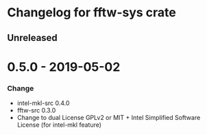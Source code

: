 Changelog for fftw-sys crate
=============================

Unreleased
----------

0.5.0 - 2019-05-02
===================

### Change
- intel-mkl-src 0.4.0
- fftw-src 0.3.0
- Change to dual License GPLv2 or MIT + Intel Simplified Software License (for intel-mkl feature)
